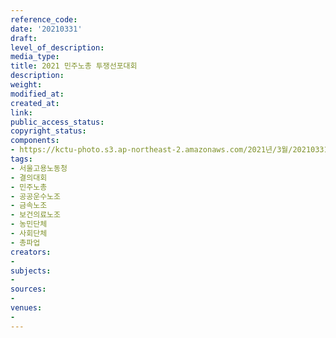```yaml
---
reference_code: 
date: '20210331'
draft: 
level_of_description: 
media_type: 
title: 2021 민주노총 투쟁선포대회
description: 
weight: 
modified_at: 
created_at: 
link: 
public_access_status: 
copyright_status: 
components:
- https://kctu-photo.s3.ap-northeast-2.amazonaws.com/2021년/3월/20210331-2021+민주노총+투쟁선포대회_서울고용노동청_결의대회_민주노총_공공운수노조_금속노조_보건의료노조_농민단체_사회단체_총파업/_1DX0762.jpg
tags:
- 서울고용노동청
- 결의대회
- 민주노총
- 공공운수노조
- 금속노조
- 보건의료노조
- 농민단체
- 사회단체
- 총파업
creators:
- 
subjects:
- 
sources:
- 
venues:
- 
---
```

